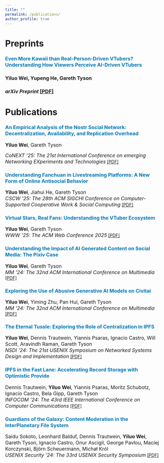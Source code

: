 ```yaml
---
title: ""
permalink: /publications/
author_profile: true
---
```


Preprints
===

### <font size="3"><span style="color:rgb(0, 119, 181)">Even More Kawaii than Real-Person-Driven VTubers? Understanding How Viewers Perceive AI-Driven VTubers</span></font> 
### <font size="3"><b>Yiluo Wei</b>, Yupeng He, Gareth Tyson</font>
### <font size="3"><i>arXiv Preprint</i></font> [[PDF]]() 

Publications
===

### <font size="3"><span style="color:rgb(0, 119, 181)">An Empirical Analysis of the Nostr Social Network: Decentralization, Availability, and Replication Overhead</span></font>  
<font size="3"><b>Yiluo Wei</b>, Gareth Tyson</font>

<font size="3"><i>CoNEXT '25: The 21st International Conference on emerging Networking EXperiments and Technologies</i></font> [[PDF]](https://arxiv.org/pdf/2402.05709) 


### <font size="3"><span style="color:rgb(0, 119, 181)">Understanding Fanchuan in Livestreaming Platforms: A New Form of Online Antisocial Behavior</span></font> 
<font size="3"><b>Yiluo Wei</b>, Jiahui He, Gareth Tyson</font><br><font size="3"><i>CSCW '25: The 28th ACM SIGCHI Conference on Computer-Supported Cooperative Work & Social Computing</i></font> [[PDF]](https://arxiv.org/pdf/2509.00780)


### <font size="3"><span style="color:rgb(0, 119, 181)">Virtual Stars, Real Fans: Understanding the VTuber Ecosystem</span></font> 
<font size="3"><b>Yiluo Wei</b>, Gareth Tyson</font><br><font size="3"><i>WWW '25: The ACM Web Conference 2025</i></font> [[PDF]](https://arxiv.org/pdf/2502.01553) 


### <font size="3"><span style="color:rgb(0, 119, 181)">Understanding the Impact of AI Generated Content on Social Media: The Pixiv Case</span></font> 
<font size="3"><b>Yiluo Wei</b>, Gareth Tyson</font><br><font size="3"><i>MM '24: The 32nd ACM International Conference on Multimedia</i></font> [[PDF]](https://arxiv.org/pdf/2402.18463) 


### <font size="3"><span style="color:rgb(0, 119, 181)">Exploring the Use of Abusive Generative AI Models on Civitai</span></font> 
<font size="3"><b>Yiluo Wei</b>, Yiming Zhu, Pan Hui, Gareth Tyson</font><br><font size="3"><i>MM '24: The 32nd ACM International Conference on Multimedia</i></font> [[PDF]](https://arxiv.org/pdf/2407.12876)


### <font size="3"><span style="color:rgb(0, 119, 181)">The Eternal Tussle: Exploring the Role of Centralization in IPFS</span></font> 
<font size="3"><b>Yiluo Wei</b>, Dennis Trautwein, Yiannis Psaras, Ignacio Castro, Will Scott, Aravindh Raman, Gareth Tyson</font><br><font size="3"><i>NSDI '24: The 21st USENIX Symposium on Networked Systems Design and Implementation</i></font> [[PDF]](https://www.usenix.org/system/files/nsdi24-wei.pdf) 


### <font size="3"><span style="color:rgb(0, 119, 181)">IPFS in the Fast Lane: Accelerating Record Storage with Optimistic Provide</span></font> 
<font size="3">Dennis Trautwein, <b>Yiluo Wei</b>, Yiannis Psaras, Moritz Schubotz, Ignacio Castro, Bela Gipp, Gareth Tyson</font><br><font size="3"><i>INFOCOM '24: The 43rd IEEE International Conference on Computer Communications</i></font> [[PDF]](https://ieeexplore.ieee.org/abstract/document/10621404) 


### <font size="3"><span style="color:rgb(0, 119, 181)">Guardians of the Galaxy: Content Moderation in the InterPlanetary File System</span></font> 
<font size="3">Saidu Sokoto, Leonhard Balduf, Dennis Trautwein, <b>Yiluo Wei</b>, Gareth Tyson, Ignacio Castro, Onur Ascigil, George Pavlou, Maciej Korczynski, Björn Scheuermann, Michał Król</font><br><font size="3"><i>USENIX Security '24: The 33rd USENIX Security Symposium</i></font> [[PDF]](https://www.usenix.org/system/files/usenixsecurity24-sokoto.pdf) 
